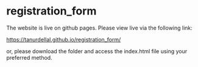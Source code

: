 # registration_form

The website is live on github pages.
Please view live via the following link: 

https://tanurdellal.github.io/registration_form/

or, please download the folder and access the index.html file using your preferred method.
